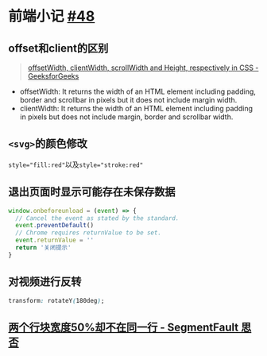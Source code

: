 # 前端小记 [#48](https://github.com/vhxubo/blog/issues/48)

## offset和client的区别
> [offsetWidth, clientWidth, scrollWidth and Height, respectively in CSS - GeeksforGeeks](https://www.geeksforgeeks.org/offsetwidth-clientwidth-scrollwidth-and-height-respectively-in-css/)

- offsetWidth: It returns the width of an HTML element including padding, border and scrollbar in pixels but it does not include margin width. 
- clientWidth: It returns the width of an HTML element including padding in pixels but does not include margin, border and scrollbar width.


## `<svg>`的颜色修改

`style="fill:red"`以及`style="stroke:red"`

## 退出页面时显示可能存在未保存数据

```js
window.onbeforeunload = (event) => {
  // Cancel the event as stated by the standard.
  event.preventDefault()
  // Chrome requires returnValue to be set.
  event.returnValue = ''
  return '关闭提示'      
}
```

## 对视频进行反转

```css
transform: rotateY(180deg);
```

## [两个行块宽度50%却不在同一行 - SegmentFault 思否](https://segmentfault.com/q/1010000008603072)